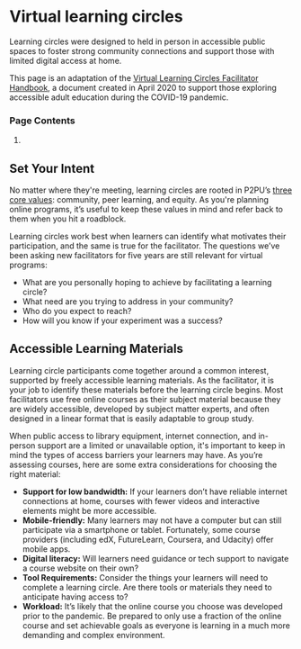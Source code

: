 # Virtual learning circles

Learning circles were designed to held in person in accessible public spaces to foster strong community connections and support those with limited digital access at home. 

This page is an adaptation of the [Virtual Learning Circles Facilitator Handbook](https://docs.google.com/document/d/1l5Y96YTPbXay1iDgKiFoD-uA2AixvJNt3a380L0yOWc/edit#), a document created in April 2020 to support those exploring accessible adult education during the COVID-19 pandemic.

### Page Contents

1. 
## Set Your Intent

No matter where they're meeting, learning circles are rooted in P2PU’s [three core values](https://www.p2pu.org/en/about): community, peer learning, and equity. As you're planning online programs, it’s useful to keep these values in mind and refer back to them when you hit a roadblock.

Learning circles work best when learners can identify what motivates their participation, and the same is true for the facilitator. The questions we’ve been asking new facilitators for five years are still relevant for virtual programs:

* What are you personally hoping to achieve by facilitating a learning circle? 
* What need are you trying to address in your community?
* Who do you expect to reach?
* How will you know if your experiment was a success?

## Accessible Learning Materials

Learning circle participants come together around a common interest, supported by freely accessible learning materials. As the facilitator, it is your job to identify these materials before the learning circle begins. Most facilitators use free online courses as their subject material because they are widely accessible, developed by subject matter experts, and often designed in a linear format that is easily adaptable to group study.

When public access to library equipment, internet connection, and in-person support are a limited or unavailable option, it's important to keep in mind the types of access barriers your learners may have. As you’re assessing courses, here are some extra considerations for choosing the right material:

* **Support for low bandwidth:** If your learners don’t have reliable internet connections at home, courses with fewer videos and interactive elements might be more accessible. 
* **Mobile-friendly:** Many learners may not have a computer but can still participate via a smartphone or tablet. Fortunately, some course providers \(including edX, FutureLearn, Coursera, and Udacity\) offer mobile apps.
* **Digital literacy:** Will learners need guidance or tech support to navigate a course website on their own? 
* **Tool Requirements:** Consider the things your learners will need to complete a learning circle. Are there tools or materials they need to anticipate having access to?
* **Workload:** It’s likely that the online course you choose was developed prior to the pandemic. Be prepared to only use a fraction of the online course and set achievable goals as everyone is learning in a much more demanding and complex environment.

